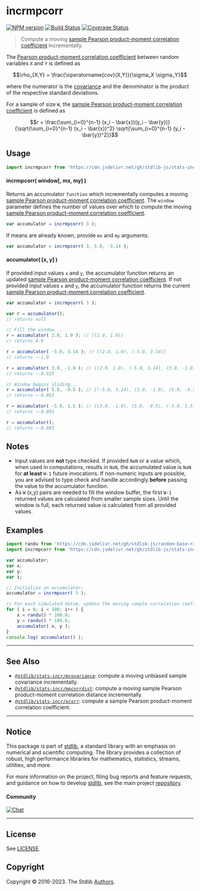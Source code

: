 <!--

@license Apache-2.0

Copyright (c) 2018 The Stdlib Authors.

Licensed under the Apache License, Version 2.0 (the "License");
you may not use this file except in compliance with the License.
You may obtain a copy of the License at

   http://www.apache.org/licenses/LICENSE-2.0

Unless required by applicable law or agreed to in writing, software
distributed under the License is distributed on an "AS IS" BASIS,
WITHOUT WARRANTIES OR CONDITIONS OF ANY KIND, either express or implied.
See the License for the specific language governing permissions and
limitations under the License.

-->

# incrmpcorr

[![NPM version][npm-image]][npm-url] [![Build Status][test-image]][test-url] [![Coverage Status][coverage-image]][coverage-url] <!-- [![dependencies][dependencies-image]][dependencies-url] -->

> Compute a moving [sample Pearson product-moment correlation coefficient][pearson-correlation] incrementally.

<section class="intro">

The [Pearson product-moment correlation coefficient][pearson-correlation] between random variables `X` and `Y` is defined as

<!-- <equation class="equation" label="eq:pearson_correlation_coefficient" align="center" raw="\rho_{X,Y} = \frac{\operatorname{cov}(X,Y)}{\sigma_X \sigma_Y}" alt="Equation for the Pearson product-moment correlation coefficient."> -->

```math
\rho_{X,Y} = \frac{\operatorname{cov}(X,Y)}{\sigma_X \sigma_Y}
```

<!-- <div class="equation" align="center" data-raw-text="\rho_{X,Y} = \frac{\operatorname{cov}(X,Y)}{\sigma_X \sigma_Y}" data-equation="eq:pearson_correlation_coefficient">
    <img src="https://cdn.jsdelivr.net/gh/stdlib-js/stdlib@49d8cabda84033d55d7b8069f19ee3dd8b8d1496/lib/node_modules/@stdlib/stats/incr/mpcorr/docs/img/equation_pearson_correlation_coefficient.svg" alt="Equation for the Pearson product-moment correlation coefficient.">
    <br>
</div> -->

<!-- </equation> -->

where the numerator is the [covariance][covariance] and the denominator is the product of the respective standard deviations.

For a sample of size `W`, the [sample Pearson product-moment correlation coefficient][pearson-correlation] is defined as

<!-- <equation class="equation" label="eq:sample_pearson_correlation_coefficient" align="center" raw="r = \frac{\sum_{i=0}^{n-1} (x_i - \bar{x})(y_i - \bar{y})}{\sqrt{\sum_{i=0}^{n-1} (x_i - \bar{x})^2} \sqrt{\sum_{i=0}^{n-1} (y_i - \bar{y})^2}}" alt="Equation for the sample Pearson product-moment correlation coefficient."> -->

```math
r = \frac{\sum_{i=0}^{n-1} (x_i - \bar{x})(y_i - \bar{y})}{\sqrt{\sum_{i=0}^{n-1} (x_i - \bar{x})^2} \sqrt{\sum_{i=0}^{n-1} (y_i - \bar{y})^2}}
```

<!-- <div class="equation" align="center" data-raw-text="r = \frac{\sum_{i=0}^{n-1} (x_i - \bar{x})(y_i - \bar{y})}{\sqrt{\sum_{i=0}^{n-1} (x_i - \bar{x})^2} \sqrt{\sum_{i=0}^{n-1} (y_i - \bar{y})^2}}" data-equation="eq:sample_pearson_correlation_coefficient">
    <img src="https://cdn.jsdelivr.net/gh/stdlib-js/stdlib@49d8cabda84033d55d7b8069f19ee3dd8b8d1496/lib/node_modules/@stdlib/stats/incr/mpcorr/docs/img/equation_sample_pearson_correlation_coefficient.svg" alt="Equation for the sample Pearson product-moment correlation coefficient.">
    <br>
</div> -->

<!-- </equation> -->

</section>

<!-- /.intro -->



<section class="usage">

## Usage

```javascript
import incrmpcorr from 'https://cdn.jsdelivr.net/gh/stdlib-js/stats-incr-mpcorr@deno/mod.js';
```

#### incrmpcorr( window\[, mx, my] )

Returns an accumulator `function` which incrementally computes a moving [sample Pearson product-moment correlation coefficient][pearson-correlation]. The `window` parameter defines the number of values over which to compute the moving [sample Pearson product-moment correlation coefficient][pearson-correlation].

```javascript
var accumulator = incrmpcorr( 3 );
```

If means are already known, provide `mx` and `my` arguments.

```javascript
var accumulator = incrmpcorr( 3, 5.0, -3.14 );
```

#### accumulator( \[x, y] )

If provided input values `x` and `y`, the accumulator function returns an updated [sample Pearson product-moment correlation coefficient][pearson-correlation]. If not provided input values `x` and `y`, the accumulator function returns the current [sample Pearson product-moment correlation coefficient][pearson-correlation].

```javascript
var accumulator = incrmpcorr( 3 );

var r = accumulator();
// returns null

// Fill the window...
r = accumulator( 2.0, 1.0 ); // [(2.0, 1.0)]
// returns 0.0

r = accumulator( -5.0, 3.14 ); // [(2.0, 1.0), (-5.0, 3.14)]
// returns ~-1.0

r = accumulator( 3.0, -1.0 ); // [(2.0, 1.0), (-5.0, 3.14), (3.0, -1.0)]
// returns ~-0.925

// Window begins sliding...
r = accumulator( 5.0, -9.5 ); // [(-5.0, 3.14), (3.0, -1.0), (5.0, -9.5)]
// returns ~-0.863

r = accumulator( -5.0, 1.5 ); // [(3.0, -1.0), (5.0, -9.5), (-5.0, 1.5)]
// returns ~-0.803

r = accumulator();
// returns ~-0.803
```

</section>

<!-- /.usage -->

<section class="notes">

## Notes

-   Input values are **not** type checked. If provided `NaN` or a value which, when used in computations, results in `NaN`, the accumulated value is `NaN` for **at least** `W-1` future invocations. If non-numeric inputs are possible, you are advised to type check and handle accordingly **before** passing the value to the accumulator function.
-   As `W` (x,y) pairs are needed to fill the window buffer, the first `W-1` returned values are calculated from smaller sample sizes. Until the window is full, each returned value is calculated from all provided values.

</section>

<!-- /.notes -->

<section class="examples">

## Examples

<!-- eslint no-undef: "error" -->

```javascript
import randu from 'https://cdn.jsdelivr.net/gh/stdlib-js/random-base-randu@deno/mod.js';
import incrmpcorr from 'https://cdn.jsdelivr.net/gh/stdlib-js/stats-incr-mpcorr@deno/mod.js';

var accumulator;
var x;
var y;
var i;

// Initialize an accumulator:
accumulator = incrmpcorr( 5 );

// For each simulated datum, update the moving sample correlation coefficient...
for ( i = 0; i < 100; i++ ) {
    x = randu() * 100.0;
    y = randu() * 100.0;
    accumulator( x, y );
}
console.log( accumulator() );
```

</section>

<!-- /.examples -->

<!-- Section for related `stdlib` packages. Do not manually edit this section, as it is automatically populated. -->

<section class="related">

* * *

## See Also

-   <span class="package-name">[`@stdlib/stats-incr/mcovariance`][@stdlib/stats/incr/mcovariance]</span><span class="delimiter">: </span><span class="description">compute a moving unbiased sample covariance incrementally.</span>
-   <span class="package-name">[`@stdlib/stats-incr/mpcorrdist`][@stdlib/stats/incr/mpcorrdist]</span><span class="delimiter">: </span><span class="description">compute a moving sample Pearson product-moment correlation distance incrementally.</span>
-   <span class="package-name">[`@stdlib/stats-incr/pcorr`][@stdlib/stats/incr/pcorr]</span><span class="delimiter">: </span><span class="description">compute a sample Pearson product-moment correlation coefficient.</span>

</section>

<!-- /.related -->

<!-- Section for all links. Make sure to keep an empty line after the `section` element and another before the `/section` close. -->


<section class="main-repo" >

* * *

## Notice

This package is part of [stdlib][stdlib], a standard library with an emphasis on numerical and scientific computing. The library provides a collection of robust, high performance libraries for mathematics, statistics, streams, utilities, and more.

For more information on the project, filing bug reports and feature requests, and guidance on how to develop [stdlib][stdlib], see the main project [repository][stdlib].

#### Community

[![Chat][chat-image]][chat-url]

---

## License

See [LICENSE][stdlib-license].


## Copyright

Copyright &copy; 2016-2023. The Stdlib [Authors][stdlib-authors].

</section>

<!-- /.stdlib -->

<!-- Section for all links. Make sure to keep an empty line after the `section` element and another before the `/section` close. -->

<section class="links">

[npm-image]: http://img.shields.io/npm/v/@stdlib/stats-incr-mpcorr.svg
[npm-url]: https://npmjs.org/package/@stdlib/stats-incr-mpcorr

[test-image]: https://github.com/stdlib-js/stats-incr-mpcorr/actions/workflows/test.yml/badge.svg?branch=main
[test-url]: https://github.com/stdlib-js/stats-incr-mpcorr/actions/workflows/test.yml?query=branch:main

[coverage-image]: https://img.shields.io/codecov/c/github/stdlib-js/stats-incr-mpcorr/main.svg
[coverage-url]: https://codecov.io/github/stdlib-js/stats-incr-mpcorr?branch=main

<!--

[dependencies-image]: https://img.shields.io/david/stdlib-js/stats-incr-mpcorr.svg
[dependencies-url]: https://david-dm.org/stdlib-js/stats-incr-mpcorr/main

-->

[chat-image]: https://img.shields.io/gitter/room/stdlib-js/stdlib.svg
[chat-url]: https://app.gitter.im/#/room/#stdlib-js_stdlib:gitter.im

[stdlib]: https://github.com/stdlib-js/stdlib

[stdlib-authors]: https://github.com/stdlib-js/stdlib/graphs/contributors

[umd]: https://github.com/umdjs/umd
[es-module]: https://developer.mozilla.org/en-US/docs/Web/JavaScript/Guide/Modules

[deno-url]: https://github.com/stdlib-js/stats-incr-mpcorr/tree/deno
[umd-url]: https://github.com/stdlib-js/stats-incr-mpcorr/tree/umd
[esm-url]: https://github.com/stdlib-js/stats-incr-mpcorr/tree/esm
[branches-url]: https://github.com/stdlib-js/stats-incr-mpcorr/blob/main/branches.md

[stdlib-license]: https://raw.githubusercontent.com/stdlib-js/stats-incr-mpcorr/main/LICENSE

[pearson-correlation]: https://en.wikipedia.org/wiki/Pearson_correlation_coefficient

[covariance]: https://en.wikipedia.org/wiki/Covariance

<!-- <related-links> -->

[@stdlib/stats/incr/mcovariance]: https://github.com/stdlib-js/stats-incr-mcovariance/tree/deno

[@stdlib/stats/incr/mpcorrdist]: https://github.com/stdlib-js/stats-incr-mpcorrdist/tree/deno

[@stdlib/stats/incr/pcorr]: https://github.com/stdlib-js/stats-incr-pcorr/tree/deno

<!-- </related-links> -->

</section>

<!-- /.links -->

